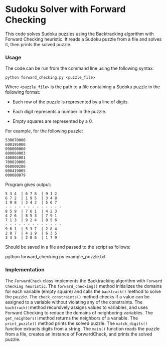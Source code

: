 
#  Sudoku Solver with Forward Checking

This code solves Sudoku puzzles using the Backtracking algorithm with Forward Checking heuristic. It reads a Sudoku puzzle from a file and solves it, then prints the solved puzzle.

### Usage
  

The code can be run from the command line using the following syntax:


`python forward_checking.py <puzzle_file>`


Where `<puzzle_file>` is the path to a file containing a Sudoku puzzle in the following format:

  

* Each row of the puzzle is represented by a line of digits.

* Each digit represents a number in the puzzle.

* Empty squares are represented by a 0.

  

For example, for the following puzzle:

  

```
530070000
600195000
098000060
800060003
400803001
700020006
060000280
000419005
000080079 
```
Program gives output:
```
5 3 4  | 6 7 8  | 9 1 2
6 7 2  | 1 9 5  | 3 4 8
1 9 8  | 3 4 2  | 5 6 7
- - - - - - - - - - - - - 
8 5 9  | 7 6 1  | 4 2 3
4 2 6  | 8 5 3  | 7 9 1
7 1 3  | 9 2 4  | 8 5 6
- - - - - - - - - - - - - 
9 6 1  | 5 3 7  | 2 8 4
2 8 7  | 4 1 9  | 6 3 5
3 4 5  | 2 8 6  | 1 7 9
```  

Should be saved in a file and passed to the script as follows:

  

python forward_checking.py example_puzzle.txt

  

### Implementation

  

The `ForwardCheck` class implements the Backtracking algorithm with `Forward Checking heuristic`. The `forward_checking()` method initializes the domains for each variable (empty square) and calls the `backtrack()` method to solve the puzzle. The `check_constraints()` method checks if a value can be assigned to a variable without violating any of the constraints. The `backtrack()`method recursively assigns values to variables, and uses Forward Checking to reduce the domains of neighboring variables. The `get_neighbors()`method returns the neighbors of a variable. The `print_puzzle()` method prints the solved puzzle. The `match_digits()` function extracts digits from a string. The `main()` function reads the puzzle from a file, creates an instance of ForwardCheck, and prints the solved puzzle.
